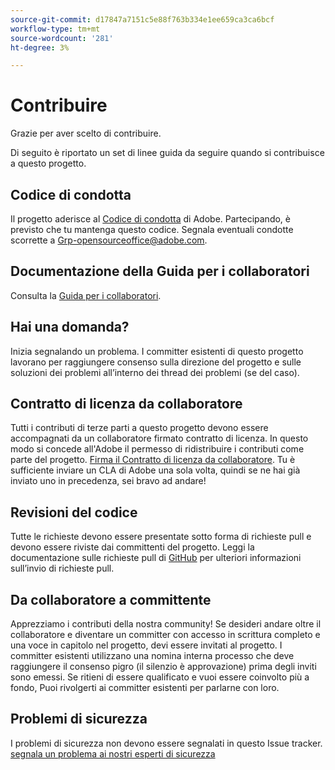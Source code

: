 ```yaml
---
source-git-commit: d17847a7151c5e88f763b334e1ee659ca3ca6bcf
workflow-type: tm+mt
source-wordcount: '281'
ht-degree: 3%

---
```

# Contribuire

Grazie per aver scelto di contribuire.

Di seguito è riportato un set di linee guida da seguire quando si contribuisce a questo progetto.

## Codice di condotta

Il progetto aderisce al [Codice di condotta](code-of-conduct.md) di Adobe. Partecipando,
è previsto che tu mantenga questo codice. Segnala eventuali condotte scorrette a
[Grp-opensourceoffice@adobe.com](mailto:Grp-opensourceoffice@adobe.com).

## Documentazione della Guida per i collaboratori

Consulta la [Guida per i collaboratori](https://experienceleague.adobe.com/docs/contributor/contributor-guide/introduction.html?lang=it).

## Hai una domanda?

Inizia segnalando un problema. I committer esistenti di questo progetto lavorano per raggiungere
consenso sulla direzione del progetto e sulle soluzioni dei problemi all’interno dei thread dei problemi
(se del caso).

## Contratto di licenza da collaboratore

Tutti i contributi di terze parti a questo progetto devono essere accompagnati da un collaboratore firmato
contratto di licenza. In questo modo si concede all&#39;Adobe il permesso di ridistribuire i contributi
come parte del progetto. [Firma il Contratto di licenza da collaboratore](http://opensource.adobe.com/cla.html). Tu
è sufficiente inviare un CLA di Adobe una sola volta, quindi se ne hai già inviato uno in precedenza,
sei bravo ad andare!

## Revisioni del codice

Tutte le richieste devono essere presentate sotto forma di richieste pull e devono essere riviste
dai committenti del progetto. Leggi la documentazione sulle richieste pull di [GitHub](https://help.github.com/articles/about-pull-requests/)
per ulteriori informazioni sull’invio di richieste pull.

<!--
Lastly, please follow the [pull request template](PULL_REQUEST_TEMPLATE.md) when
submitting a pull request!
-->

## Da collaboratore a committente

Apprezziamo i contributi della nostra community! Se desideri andare oltre il collaboratore
e diventare un committer con accesso in scrittura completo e una voce in capitolo nel progetto, devi
essere invitati al progetto. I committer esistenti utilizzano una nomina interna
processo che deve raggiungere il consenso pigro (il silenzio è approvazione) prima degli inviti
sono emessi. Se ritieni di essere qualificato e vuoi essere coinvolto più a fondo,
Puoi rivolgerti ai committer esistenti per parlarne con loro.

## Problemi di sicurezza

I problemi di sicurezza non devono essere segnalati in questo Issue tracker. [segnala un problema ai nostri esperti di sicurezza](https://helpx.adobe.com/it/security/alertus.html)
